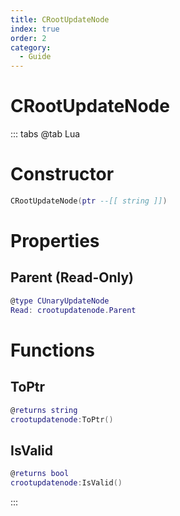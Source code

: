 ```yaml
---
title: CRootUpdateNode
index: true
order: 2
category:
  - Guide
---
```


# CRootUpdateNode

::: tabs
@tab Lua
# Constructor
```lua
CRootUpdateNode(ptr --[[ string ]])
```
# Properties
## Parent (Read-Only)
```lua
@type CUnaryUpdateNode
Read: crootupdatenode.Parent
```
# Functions
## ToPtr
```lua
@returns string
crootupdatenode:ToPtr()
```
## IsValid
```lua
@returns bool
crootupdatenode:IsValid()
```

:::